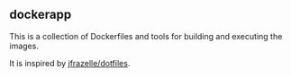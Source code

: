 ## dockerapp

This is a collection of Dockerfiles and tools for building and executing the images.

It is inspired by [jfrazelle/dotfiles](https://github.com/jfrazelle/dockerfiles).

